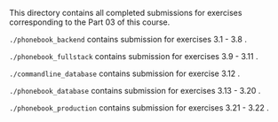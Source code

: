 This directory contains all completed submissions for exercises corresponding to the Part 03 of this course.

`./phonebook_backend` contains submission for exercises 3.1 - 3.8 .

`./phonebook_fullstack` contains submission for exercises 3.9 - 3.11 .

`./commandline_database` contains submission for exercise 3.12 .

`./phonebook_database` contains submission for exercises 3.13 - 3.20 .

`./phonebook_production` contains submission for exercises 3.21 - 3.22 .